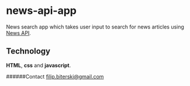 # news-api-app
News search app which takes user input to search for news articles using [News API](https://newsapi.org/).

## Technology
**HTML**, **css** and **javascript**.

######Contact
filip.biterski@gmail.com